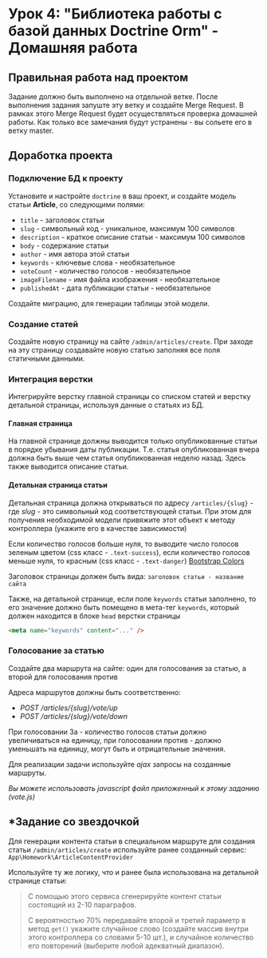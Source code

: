 # Урок 4: "Библиотека работы с базой данных Doctrine Orm" - Домашняя работа


## Правильная работа над проектом

Задание должно быть выполнено на отдельной ветке. После выполнения задания запуште эту ветку и создайте Merge Request. В рамках этого Merge Request будет осуществляться проверка домашней работы. Как только все замечания будут устранены - вы сольете его в ветку master.


## Доработка проекта

### Подключение БД к проекту
Установите и настройте `doctrine` в ваш проект, и создайте модель статьи **Article**, со следующими полями:
- `title` - заголовок статьи
- `slug` - символьный код - уникальное, максимум 100 символов
- `description` - краткое описание статьи - максимум 100 символов
- `body` - содержание статьи
- `author` - имя автора этой статьи
- `keywords` - ключевые слова - необязательное
- `voteCount` - количество голосов - необязательное
- `imageFilename` - имя файла изображения - необязательное
- `publishedAt` - дата публикации статьи - необязательное

Создайте миграцию, для генерации таблицы этой модели.

### Создание статей
Создайте новую страницу на сайте `/admin/articles/create`. При заходе на эту страницу создавайте новую статью заполняя все поля статичными данными.

### Интеграция верстки
Интегрируйте верстку главной страницы со списком статей и верстку детальной страницы, используя данные о статьях из БД.

#### Главная страница
На главной странице должны выводится только опубликованные статьи в порядке убывания даты публикации. Т.е. статья опубликованная вчера должна быть выше чем статья опубликованная неделю назад. Здесь также выводится описание статьи. 

#### Детальная страница статьи
Детальная страница должна открываться по адресу `/articles/{slug}` - где *slug* - это символьный код соответствующей статьи. При этом для получения необходимой модели привяжите этот объект к методу контроллера (укажите его в качестве зависимости)

Если количество голосов больше нуля, то выводите число голосов зеленым цветом (css класс - `.text-success`), если количество голосов меньше нуля, то красным (css класс - `.text-danger`) [Bootstrap Colors](https://getbootstrap.com/docs/4.0/utilities/colors/)

Заголовок страницы должен быть вида: `заголовок статьи - название сайта` 

Также, на детальной странице, если поле `keywords` статьи заполнено, то его значение должно быть помещено в мета-тег `keywords`, который должен находится в блоке `head` верстки страницы
```html
<meta name="keywords" content="..." />
```

### Голосование за статью
Создайте два маршрута на сайте: один для голосования за статью, а второй для голосования против

Адреса маршрутов должны быть соответственно:

* *POST /articles/{slug}/vote/up*
* *POST /articles/{slug}/vote/down*

При голосовании За - количество голосов статьи должно увеличиваться на единицу, при голосовании против - должно уменьшать на единицу, могут быть и отрицательные значения.

Для реализации задачи используйте *ajax* запросы на созданные маршруты. 

*Вы можете использовать javascript файл приложенный к этому заданию (vote.js)*


## *Задание со звездочкой
Для генерации контента статьи в специальном маршруте для создания статьи `/admin/articles/create` используйте ранее созданный сервис: `App\Homework\ArticleContentProvider`

Используйте ту же логику, что и ранее была использована на детальной странице статьи:

> С помощью этого сервиса сгенерируйте контент статьи состоящий из 2-10 параграфов.
>
> С вероятностью 70% передавайте второй и третий параметр в метод `get()` укажите случайное слово (создайте массив внутри этого контроллера со словами 5-10 шт.), и случайное количество его повторений (выберите любой адекватный диапазон).
